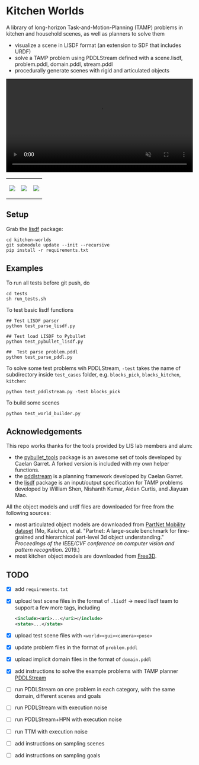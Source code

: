 # Kitchen Worlds

A library of long-horizon Task-and-Motion-Planning (TAMP) problems in kitchen and household scenes, as well as planners to solve them

- visualize a scene in LISDF format (an extension to SDF that includes URDF)
- solve a TAMP problem using PDDLStream defined with a scene.lisdf, problem.pddl, domain.pddl, stream.pddl
- procedurally generate scenes with rigid and articulated objects

<video autoplay loop muted playsinline width=100%>
  <source src="mp4/demo-cabbage.mp4" type="video/mp4">
</video>

<table class="multicol tightframes">
<tr>
<td width="33%">

<img src="../imgs/demo-cabbage-1.png"></img>

</td>
<td width="33%">

<img src="../imgs/demo-cabbage-2.png"></img>

</td>
<td width="33%">

<img src="../imgs/demo-cabbage-4.png"></img>

</td>
</tr>
</table>

## Setup

Grab the [lisdf](https://github.com/Learning-and-Intelligent-Systems/lisdf) package:

```shell
cd kitchen-worlds
git submodule update --init --recursive
pip install -r requirements.txt
```

## Examples

To run all tests before git push, do
```commandline
cd tests
sh run_tests.sh
```

To test basic lisdf functions
```commandline
## Test LISDF parser
python test_parse_lisdf.py

## Test load LISDF to Pybullet
python test_pybullet_lisdf.py

##  Test parse problem.pddl
python test_parse_pddl.py
```

To solve some test problems wih PDDLStream, `-test` takes the name of subdirectory inside `test_cases` folder, e.g. `blocks_pick`, `blocks_kitchen`, `kitchen`:

```commandline
python test_pddlstream.py -test blocks_pick
```

To build some scenes
```commandline
python test_world_builder.py
```

## Acknowledgements

This repo works thanks for the tools provided by LIS lab members and alum:

* the [pybullet_tools](https://github.com/caelan/pybullet-planning/tree/master/pybullet_tools) package is an awesome set of tools developed by Caelan Garret. A forked version is included with my own helper functions.
* the [pddlstream](https://github.com/caelan/pddlstream) is a planning framework developed by Caelan Garret.
* the [lisdf](https://github.com/Learning-and-Intelligent-Systems/lisdf) package is an input/output specification for TAMP problems developed by William Shen, Nishanth Kumar, Aidan Curtis, and Jiayuan Mao.

All the object models and urdf files are downloaded for free from the following sources:

* most articulated object models are downloaded from [PartNet Mobility dataset](https://sapien.ucsd.edu/browse) (Mo, Kaichun, et al. "Partnet: A large-scale benchmark for fine-grained and hierarchical part-level 3d object understanding." *Proceedings of the IEEE/CVF conference on computer vision and pattern recognition*. 2019.)
* most kitchen object models are downloaded from [Free3D](https://free3d.com/3d-models/food).


## TODO

- [x] add `requirements.txt`
- [x] upload test scene files in the format of `.lisdf` -> need lisdf team to support a few more tags, including
  ``````xml
  <include><uri>...</uri></include>
  <state>...</state>
  ``````
- [x] upload test scene files with `<world><gui><camera><pose>`
- [x] update problem files in the format of `problem.pddl`
- [x] upload implicit domain files in the format of `domain.pddl`
- [x] add instructions to solve the example problems with TAMP planner [PDDLStream](https://github.com/caelan/pddlstream/tree/main)

- [ ] run PDDLStream on one problem in each category, with the same domain, different scenes and goals
- [ ] run PDDLStream with execution noise
- [ ] run PDDLStream+HPN with execution noise
- [ ] run TTM with execution noise
- [ ] add instructions on sampling scenes
- [ ] add instructions on sampling goals
